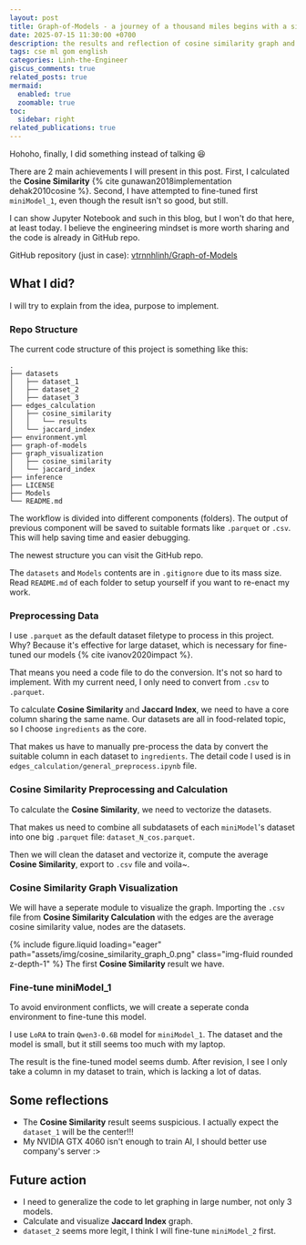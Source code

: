 ```yaml
---
layout: post
title: Graph-of-Models - a journey of a thousand miles begins with a single step 
date: 2025-07-15 11:30:00 +0700
description: the results and reflection of cosine similarity graph and first attempt to fine-tune
tags: cse ml gom english
categories: Linh-the-Engineer
giscus_comments: true
related_posts: true
mermaid:
  enabled: true
  zoomable: true
toc:
  sidebar: right
related_publications: true
---
```


Hohoho, finally, I did something instead of talking :laughing:

There are 2 main achievements I will present in this post. First, I calculated the **Cosine Similarity** {% cite gunawan2018implementation dehak2010cosine %}. Second, I have attempted to fine-tuned first `miniModel_1`, even though the result isn't so good, but still.

I can show Jupyter Notebook and such in this blog, but I won't do that here, at least today. I believe the engineering mindset is more worth sharing and the code is already in GitHub repo.

GitHub repository (just in case): [vtrnnhlinh/Graph-of-Models](https://github.com/vtrnnhlinh/Graph-of-Models/tree/main)

## What I did?

I will try to explain from the idea, purpose to implement.

### Repo Structure

The current code structure of this project is something like this:

```
.
├── datasets
│   ├── dataset_1
│   ├── dataset_2
│   ├── dataset_3
├── edges_calculation
│   ├── cosine_similarity
│   │   └── results
│   └── jaccard_index
├── environment.yml
├── graph-of-models
├── graph_visualization
│   ├── cosine_similarity
│   └── jaccard_index
├── inference
├── LICENSE
├── Models
└── README.md
```

The workflow is divided into different components (folders). The output of previous component will be saved to suitable formats like `.parquet` or `.csv`. This will help saving time and easier debugging.

The newest structure you can visit the GitHub repo.

The `datasets` and `Models` contents are in `.gitignore` due to its mass size. Read `README.md` of each folder to setup yourself if you want to re-enact my work.

### Preprocessing Data

I use `.parquet` as the default dataset filetype to process in this project. Why? Because it's effective for large dataset, which is necessary for fine-tuned our models {% cite ivanov2020impact %}.

That means you need a code file to do the conversion. It's not so hard to implement. With my current need, I only need to convert from `.csv` to `.parquet`. 

To calculate **Cosine Similarity** and **Jaccard Index**, we need to have a core column sharing the same name. Our datasets are all in food-related topic, so I choose `ingredients` as the core. 

That makes us have to manually pre-process the data by convert the suitable column in each dataset to `ingredients`. The detail code I used is in `edges_calculation/general_preprocess.ipynb` file.

### Cosine Similarity Preprocessing and Calculation

To calculate the **Cosine Similarity**, we need to vectorize the datasets.

That makes us need to combine all subdatasets of each `miniModel`'s dataset into one big `.parquet` file: `dataset_N_cos.parquet`.

Then we will clean the dataset and vectorize it, compute the average **Cosine Similarity**, export to `.csv` file and voila~.

### Cosine Similarity Graph Visualization

We will have a seperate module to visualize the graph. Importing the `.csv` file from **Cosine Similarity Calculation** with the edges are the average cosine similarity value, nodes are the datasets.

{% include figure.liquid loading="eager" path="assets/img/cosine_similarity_graph_0.png" class="img-fluid rounded z-depth-1" %}
The first **Cosine Similarity** result we have.

### Fine-tune miniModel_1

To avoid environment conflicts, we will create a seperate conda environment to fine-tune this model.

I use `LoRA` to train `Qwen3-0.6B` model for `miniModel_1`. The dataset and the model is small, but it still seems too much with my laptop.

The result is the fine-tuned model seems dumb. After revision, I see I only take a column in my dataset to train, which is lacking a lot of datas.

## Some reflections

- The **Cosine Similarity** result seems suspicious. I actually expect the `dataset_1` will be the center!!!
- My NVIDIA GTX 4060 isn't enough to train AI, I should better use company's server :>


## Future action

- I need to generalize the code to let graphing in large number, not only 3 models.
- Calculate and visualize **Jaccard Index** graph.
- `dataset_2` seems more legit, I think I will fine-tune `miniModel_2` first.
